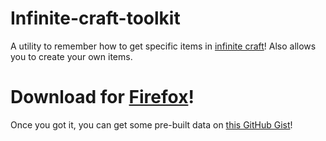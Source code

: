 # Infinite-craft-toolkit
A utility to remember how to get specific items in [infinite craft](https://neal.fun/infinite-craft/)!
Also allows you to create your own items.

# Download for [Firefox](https://addons.mozilla.org/addon/infinite-craft-memorizer/)!

Once you got it, you can get some pre-built data on [this GitHub Gist](https://gist.github.com/helloyanis/8b56a698dbbe37de8b8314961697fafc)!
